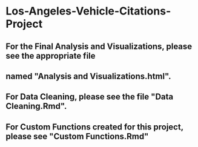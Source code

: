 # Los-Angeles-Vehicle-Citations-Project

## For the Final Analysis and Visualizations, please see the appropriate file
## named "Analysis and Visualizations.html".

## For Data Cleaning, please see the file "Data Cleaning.Rmd".

## For Custom Functions created for this project, please see "Custom Functions.Rmd"